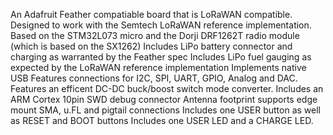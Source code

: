 An Adafruit Feather compatiable board that is LoRaWAN compatible.
Designed to work with the Semtech LoRaWAN reference implementation.
Based on the STM32L073 micro and the Dorji DRF1262T radio module (which is based on the SX1262)
Includes LiPo battery connector and charging as warranted by the Feather spec
Includes LiPo fuel gauging as expected by the LoRaWAN reference implementation
Implements native USB
Features connections for I2C, SPI, UART, GPIO, Analog and DAC.
Features an efficent DC-DC buck/boost switch mode converter.
Includes an ARM Cortex 10pin SWD debug connector
Antenna footprint supports edge mount SMA, u.FL and pigtail connections
Includes one USER button as well as RESET and BOOT buttons
Includes one USER LED and a CHARGE LED.